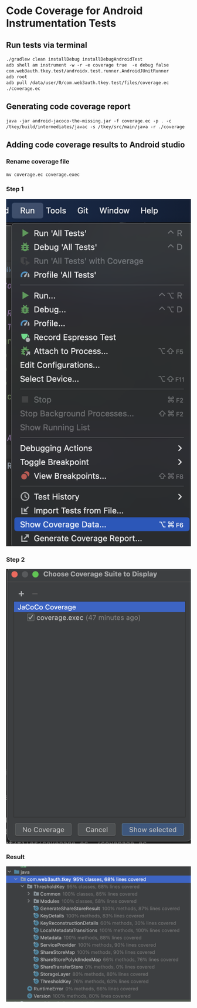 # Code Coverage for Android Instrumentation Tests

## Run tests via terminal
```Terminal
./gradlew clean installDebug installDebugAndroidTest
adb shell am instrument -w -r -e coverage true  -e debug false com.web3auth.tkey.test/androidx.test.runner.AndroidJUnitRunner
adb root
adb pull /data/user/0/com.web3auth.tkey.test/files/coverage.ec ./coverage.ec
```

## Generating code coverage report
```Terminal
java -jar android-jacoco-the-missing.jar -f coverage.ec -p . -c /tkey/build/intermediates/javac -s /tkey/src/main/java -r ./coverage
```

## Adding code coverage results to Android studio

### Rename coverage file

```Terminal
mv coverage.ec coverage.exec
```

### Step 1

![](coverage_step_1.png "Run -> Show Coverage Data...")

### Step 2

![](coverage_step_2.png "Code Coverage Dialog")

### Result

![](coverage_result.png "Coverage Results")
